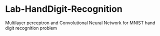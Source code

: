 # Lab-HandDigit-Recognition
Multilayer perceptron and Convolutional Neural Network for MNIST hand digit recognition problem
